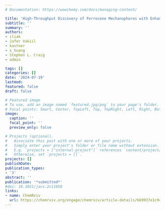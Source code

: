```yaml
---
# Documentation: https://wowchemy.com/docs/managing-content/

title: 'High-Throughput Discovery of Ferrocene Mechanophores with Enhanced Reactivity and Network Toughening' 
subtitle: ''
summary: ''
authors:
- iliak
- Jafer Vakiil
- kastner
- x_huang
- Stephen L. Craig
- admin

tags: []
categories: []
date: '2024-07-19'
lastmod: 
featured: false
draft: false

# Featured image
# To use, add an image named `featured.jpg/png` to your page's folder.
# Focal points: Smart, Center, TopLeft, Top, TopRight, Left, Right, BottomLeft, Bottom, BottomRight.
image:
  caption: ''
  focal_point: ''
  preview_only: false

# Projects (optional).
#   Associate this post with one or more of your projects.
#   Simply enter your project's folder or file name without extension.
#   E.g. `projects = ["internal-project"]` references `content/project/deep-learning/index.md`.
#   Otherwise, set `projects = []`.
projects: []
publishDate: 
publication_types:
- '3'
abstract: ''
publication: '*submitted*'
#doi: 10.1021/jacs.2c11858
links:
- name: ChemRxiv
  url: https://chemrxiv.org/engage/chemrxiv/article-details/669937e1c9c6a5c07a9c7f6d
---
```

